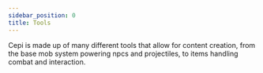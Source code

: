 ```yaml
---
sidebar_position: 0
title: Tools
---
```


Cepi is made up of many different tools that allow for content creation, 
from the base mob system powering npcs and projectiles, to items handling combat and interaction.